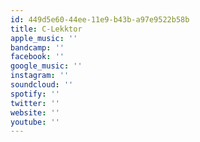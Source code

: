 ```yaml
---
id: 449d5e60-44ee-11e9-b43b-a97e9522b58b
title: C-Lekktor
apple_music: ''
bandcamp: ''
facebook: ''
google_music: ''
instagram: ''
soundcloud: ''
spotify: ''
twitter: ''
website: ''
youtube: ''
---
```

